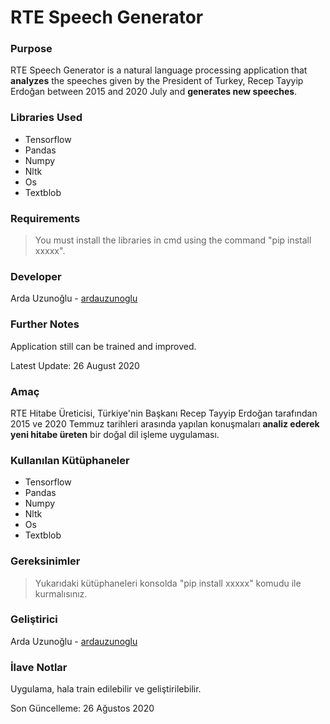 # RTE Speech Generator

### Purpose

RTE Speech Generator is a natural language processing application that **analyzes** the speeches given by the President of Turkey, Recep Tayyip Erdoğan between 2015 and 2020 July and **generates new speeches**.

### Libraries Used

- Tensorflow
- Pandas
- Numpy
- Nltk
- Os
- Textblob

### Requirements

> You must install the libraries in cmd using the command "pip install xxxxx".

### Developer

Arda Uzunoğlu - [ardauzunoglu](https://github.com/ardauzunoglu)

### Further Notes

Application still can be trained and improved.

Latest Update: 26 August 2020


### Amaç

RTE Hitabe Üreticisi, Türkiye'nin Başkanı Recep Tayyip Erdoğan tarafından 2015 ve 2020 Temmuz tarihleri arasında yapılan konuşmaları **analiz ederek yeni hitabe üreten** bir doğal dil işleme uygulaması.

### Kullanılan Kütüphaneler

- Tensorflow
- Pandas
- Numpy
- Nltk
- Os
- Textblob

### Gereksinimler

> Yukarıdaki kütüphaneleri konsolda "pip install xxxxx" komudu ile kurmalısınız.

### Geliştirici

Arda Uzunoğlu - [ardauzunoglu](https://github.com/ardauzunoglu)

### İlave Notlar

Uygulama, hala train edilebilir ve geliştirilebilir.

Son Güncelleme: 26 Ağustos 2020
